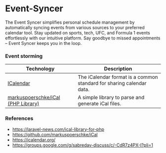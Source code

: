 # Event-Syncer

The Event Syncer simplifies personal schedule management by automatically syncing events from various sources to your
preferred calendar tool. Stay updated on sports, tech, UFC, and Formula 1 events effortlessly with our intuitive
platform. Say goodbye to missed appointments – Event Syncer keeps you in the loop.

### Event storming

| Technology                                                                    | Description                                                          |
|-------------------------------------------------------------------------------|----------------------------------------------------------------------|
| [ICalendar](https://icalendar.org/)                                           | The iCalendar format is a common standard for sharing calendar data. |
| [markuspoerschke/iCal (PHP Library)](https://github.com/markuspoerschke/iCal) | A simple library to parse and generate iCal files.                   |

### References

- https://laravel-news.com/ical-library-for-php
- https://github.com/markuspoerschke/iCal
- https://icalendar.org/
- https://groups.google.com/g/sabredav-discuss/c/-CdR7z4PX-I?pli=1

